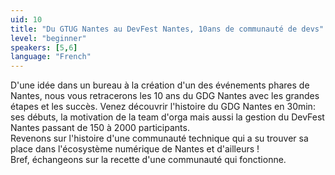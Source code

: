 ```yaml
---
uid: 10
title: "Du GTUG Nantes au DevFest Nantes, 10ans de communauté de devs"
level: "beginner"
speakers: [5,6]
language: "French"
---
```


D'une idée dans un bureau à la création d'un des événements phares de Nantes, nous vous retracerons les 10 ans du GDG Nantes avec les grandes étapes et les succès.
Venez découvrir l'histoire du GDG Nantes en 30min: ses débuts, la motivation de la team d'orga mais aussi la gestion du DevFest Nantes passant de 150 à 2000 participants.  
Revenons sur l'histoire d'une communauté technique qui a su trouver sa place dans l'écosystème numérique de Nantes et d'ailleurs !  
Bref, échangeons sur la recette d'une communauté qui fonctionne.
